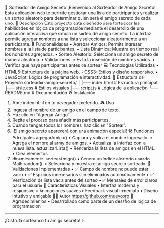 🎁 Sorteador de Amigo Secreto
¡Bienvenido al Sorteador de Amigo Secreto! Esta aplicación web te permite gestionar una lista de participantes y realizar un sorteo aleatorio para determinar quién será el amigo secreto de cada uno.
🚀 Descripción
Este proyecto está diseñado para fortalecer las habilidades en lógica de programación mediante el desarrollo de una aplicación interactiva que simula un sorteo de amigo secreto. La interfaz permite agregar nombres a una lista y seleccionar aleatoriamente a un participante.
🧠 Funcionalidades
•	Agregar Amigos: Permite ingresar nombres a la lista de participantes.
•	Lista Dinámica: Muestra en tiempo real los nombres agregados.
•	Sorteo Aleatorio: Selecciona un amigo secreto de manera aleatoria.
•	Validaciones:
•	Evita la inserción de nombres vacíos.
•	Verifica que haya participantes antes de sortear.
💻 Tecnologías Utilizadas
•	HTML5: Estructura de la página web.
•	CSS3: Estilos y diseño responsivo.
•	JavaScript: Lógica de programación e interactividad.
📁 Estructura del Proyecto
sorteador-amigo-secreto/
│
├── index.html          # Estructura principal
├── style.css           # Estilos visuales
├── script.js           # Lógica de la aplicación
└── README.md           # Documentación
⚙️ Instalación
1.	Abre index.html en tu navegador preferido.
🎮 Uso
1.	Ingresa el nombre de un amigo en el campo de texto.
2.	Haz clic en "Agregar Amigo".
3.	Repite el proceso para añadir más participantes.
4.	Cuando tengas todos los nombres, haz clic en "Sortear".
5.	¡El amigo secreto aparecerá con una animación especial!
🛠️ Funciones Principales
agregarAmigo()
•	Captura y valida el nombre ingresado.
•	Agrega el nombre al array de amigos.
•	Actualiza la interfaz con la nueva lista.
actualizarLista()
•	Renderiza la lista de amigos en el HTML.
•	Crea elementos <li> dinámicamente.
sortearAmigo()
•	Genera un índice aleatorio usando Math.random().
•	Selecciona y muestra el amigo secreto sorteado.
📝 Validaciones Implementadas
•	✅ Campo de nombre no puede estar vacío
•	✅ Espacios innecesarios son eliminados automáticamente
•	✅ Verificación de lista vacía antes del sorteo
•	✅ Mensajes de error claros para el usuario
🎨 Características Visuales
•	Interfaz moderna y responsive
•	Animaciones suaves
•	Feedback visual inmediato
•	Diseño intuitivo y amigable
👨‍💻 Autor
https://github.com/nuevopro
🙏 Agradecimientos
•	Desarrollado como parte de un desafío de lógica de programación
________________________________________
¡Disfruta sorteando tu amigo secreto! ✨

